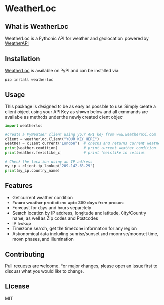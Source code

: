 # WeatherLoc


## What is WeatherLoc
WeatherLoc is a Pythonic API for weather and geolocation, powered by [WeatherAPI](https://www.weatherapi.com/)


## Installation

[WeatherLoc](https://pypi.org/project/WeatherLoc/) is available on PyPI and can be installed via:
```bash
pip install weatherloc
```


## Usage

This package is designed to be as easy as possible to use. Simply create a client object using your API Key as shown below and all commands are available as methods under the newly created client object

```python
import weatherloc

#create a PyWeather client using your API key from www.weatherapi.com
client = weatherloc.Client("YOUR_KEY_HERE")
weather = client.current("London")  # checks and returns current weather
print(weather.condition)            # print current weather condition
print(weather.feelslike_c)          # print feelslike in celsius

# Check the location using an IP address
my_ip = client.ip_lookup("209.142.68.29")
print(my_ip.country_name)

```



## Features
- Get current weather condition
- Future weather predictions upto 300 days from present
- Forecast for days and hours separetely
- Search location by IP address, longitude and latitude, City/Country name, as well as Zip codes and Postcodes
- IP lookup
- Timezone search, get the timezone information for any region
- Astronomical data including sunrise/sunset and moonrise/moonset time, moon phases, and illumination



## Contributing

Pull requests are welcome. For major changes, please open an [issue](https://github.com/Ghoul072/weather/issues) first
to discuss what you would like to change.


## License

MIT
